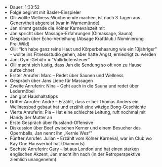 - Dauer: 1:33:52
- Folge beginnt mit Basler-Einspieler
- Olli wollte Wellness-Wochenende machen, ist nach 3 Tagen aus Genervtheit abgereist (war in Warnemünde)
- Jan nimmt gerade die Kölner Karnevalszeit mit
- Jan spricht über Massage-Erfahrungen (Ölmassage, Sauna)
- Gespräch über Echo-Verleihung (Absage Kraftklub / Nominierung Frei.Wild)
- Olli: “Ich habe ganz reine Haut und Körperbehaarung wie ein 13jähriger” - wollte ins Fitnessstudio gehen, aber hatte Angst, erniedrigt zu werden
- Jan: Gym-Gebühr = “Vollidiotensteuer”
- Olli macht sich lustig, dass Jan die Sendung so oft von zu Hause aufzeichnet
- Erster Anrufer: Marc – Redet über Saunen und Wellness
- Gespräch über Jans Liebe für Massagen
- Zweite Anruferin: Nina – Geht auch in die Sauna und redet über Ledermöbel
- Jan gibt Haushaltstipps
- Dritter Anrufer: André – Erzählt, dass er bei Thomas Anders ein Wellnessbad gebaut hat und erzählt eine witzige Bong-Geschichte
- Vierte Anruferin: Pia – Hat eine schlechte Leitung, ruft nochmal mit Handy der Mutter an 
- Erste Gespräch über Russland-Offensive
- Diskussion über Beef zwischen Kerner und einem Besucher des Opernballs, Jan nennt ihn „Kernie Wes“"
- Fünfter Anrufer: Julian – Erzählt vom Kölner Karneval, war im Club wo Kay One Hausverbot hat (Diamonds)
- Sechste Anruferin: Gary – Ist aus London und hat einen starken englischen Akzent, Jan macht ihn nach (in der Retroperspektive ziemlich unangenehm)
